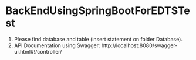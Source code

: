# BackEndUsingSpringBootForEDTSTest
1. Please find database and table (insert statement on folder Database).
2. API Documentation using Swagger:
	http://localhost:8080/swagger-ui.html#!/controller/
	